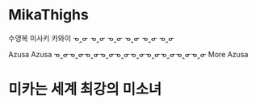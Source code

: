 # MikaThighs

수영복 미사키 카와이
ᓀ‸ᓂ
ᓀ‸ᓂ
ᓀ‸ᓂ
ᓀ‸ᓂ
ᓀ‸ᓂ
ᓀ‸ᓂ

Azusa
Azusa
ᓀ‸ᓂᓀ‸ᓂᓀ‸ᓂᓀ‸ᓂᓀ‸ᓂᓀ‸ᓂᓀ‸ᓂᓀ‸ᓂᓀ‸ᓂᓀ‸ᓂ
More Azusa



# 미카는 세계 최강의 미소녀

